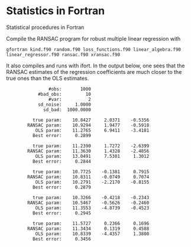 # Statistics in Fortran
Statistical procedures in Fortran

Compile the RANSAC program for robust multiple linear regression with

`gfortran kind.f90 random.f90 loss_functions.f90 linear_algebra.f90 linear_regressor.f90 ransac.f90 xransac.f90 `

It also compiles and runs with ifort. In the output below, one sees that the RANSAC estimates of the regression coefficients are much closer to the true ones than the OLS estimates.

```
                #obs:       1000
            #bad_obs:         10
                #var:          2
            sd_noise:     1.0000
              sd_bad:  1000.0000

          true param:    10.8427     2.0371    -0.5356
        RANSAC param:    10.9294     1.9477    -0.5918
           OLS param:    11.2765     6.9411    -3.4181
          Best error:     0.2899

          true param:    11.2390     1.7272    -2.6399
        RANSAC param:    11.3630     1.4328    -2.4856
           OLS param:    13.0491     7.5301     1.3012
          Best error:     0.2844

          true param:    10.7725    -0.1381     0.7915
        RANSAC param:    10.8311    -0.0749     0.7074
           OLS param:    10.2791    -2.2170    -0.8155
          Best error:     0.2879

          true param:    10.3266    -0.4218    -0.2343
        RANSAC param:    10.5467    -0.5626    -0.2460
           OLS param:    11.3553    -4.8739    -0.4523
          Best error:     0.2945

          true param:    11.5727     0.2366     0.1696
        RANSAC param:    11.3434     0.1319     0.4588
           OLS param:    10.8339    -4.4357     1.3800
          Best error:     0.3456
```

